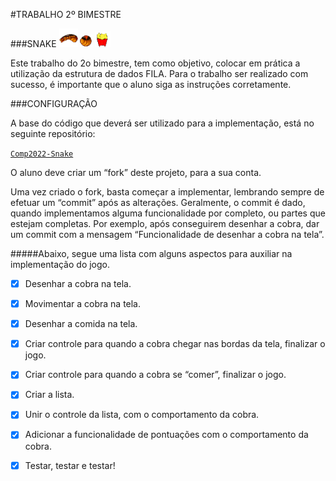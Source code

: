 #TRABALHO 2º BIMESTRE

###SNAKE ![alt text](https://github.com/maarqin/comp2022-snake/blob/mthomaz/resources/images/head.png "Head") ![alt text](https://github.com/maarqin/comp2022-snake/blob/mthomaz/resources/images/body.png "Body") ![alt text](https://github.com/maarqin/comp2022-snake/blob/mthomaz/resources/images/fries.png "Fries")

Este trabalho do 2o bimestre, tem como objetivo, colocar em prática a utilização da estrutura de dados FILA. Para o trabalho ser realizado com sucesso, é importante que o aluno siga as instruções corretamente.

###CONFIGURAÇÃO

A base do código que deverá ser utilizado para a implementação, está no seguinte repositório:

<a href="https://github.com/mhadaniya/comp2022-snake" target="_blank">``Comp2022-Snake``</a>


O aluno deve criar um “fork” deste projeto, para a sua conta.

Uma vez criado o fork, basta começar a implementar, lembrando sempre de efetuar um “commit” após as alterações. Geralmente, o commit é dado, quando implementamos alguma funcionalidade por completo, ou partes que estejam completas. Por exemplo, após conseguirem desenhar a cobra, dar um commit com a mensagem “Funcionalidade de desenhar a cobra na tela”. 


#####Abaixo, segue uma lista com alguns aspectos para auxiliar na implementação do jogo.

* [x] Desenhar a cobra na tela.
* [x] Movimentar a cobra na tela.
* [x] Desenhar a comida na tela.
* [x] Criar controle para quando a cobra chegar nas bordas da tela, finalizar o jogo.
* [x] Criar controle para quando a cobra se “comer”, finalizar o jogo.
* [x] Criar a lista.
* [x] Unir o controle da lista, com o comportamento da cobra.
* [x] Adicionar a funcionalidade de pontuações com o comportamento da cobra.
* [x] Testar, testar e testar!


